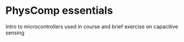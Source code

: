 # PhysComp essentials

Intro to microcontrollers used in course and brief exercise on capacitive sensing
